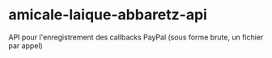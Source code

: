 # amicale-laique-abbaretz-api
API pour l'enregistrement des callbacks PayPal (sous forme brute, un fichier par appel)
